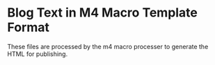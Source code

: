 # Blog Text in M4 Macro Template Format

These files are processed by the m4 macro processer to generate the
HTML for publishing.
